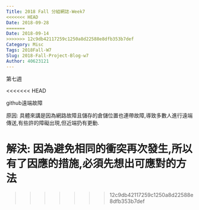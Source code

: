 ```yaml
---
Title: 2018 Fall 分組網誌-Week7
<<<<<<< HEAD
Date: 2018-09-28
=======
Date: 2018-09-14 
>>>>>>> 12c9db42117259c1250a8d22588e8dfb353b7def
Category: Misc
Tags: 2018Fall-W7
Slug: 2018-Fall-Project-Blog-w7
Author: 40623121
---
```


第七週

<<<<<<< HEAD
<!-- PELICAN_END_SUMMARY -->

github遠端故障

原因: 具體來講是因為網路故障且儲存的倉儲位置也連帶故障,導致多數人進行遠端傳送,有些許的障礙出現,但近端扔有更動.

解決: 因為避免相同的衝突再次發生,所以有了因應的措施,必須先想出可應對的方法
=======
<!-- PELICAN_END_SUMMARY -->
>>>>>>> 12c9db42117259c1250a8d22588e8dfb353b7def
